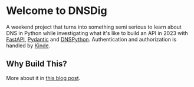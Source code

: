 # Welcome to DNSDig

A weekend project that turns into something semi serious to learn about DNS in Python while investigating what it's like to build an API in 2023 with [FastAPI](https://fastapi.tiangolo.com/), [Pydantic](https://pydantic-docs.helpmanual.io/) and [DNSPython](https://www.dnspython.org/). Authentication and authorization is handled by [Kinde](https://kinde.com).

## Why Build This?

More about it in [this blog post](https://bango29.com/building-an-api-in-2023/).